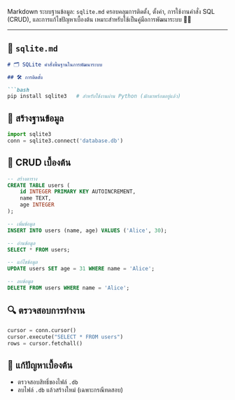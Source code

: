 Markdown ระบบฐานข้อมูล: `sqlite.md` ครอบคลุมการติดตั้ง, ตั้งค่า, การใช้งานคำสั่ง SQL (CRUD), และการแก้ไขปัญหาเบื้องต้น เหมาะสำหรับใช้เป็นคู่มือการพัฒนาระบบ 🧠💾

---

## 📄 `sqlite.md`

```markdown
# 🗂️ SQLite คำสั่งพื้นฐานในการพัฒนาระบบ

## 🛠️ การติดตั้ง

```bash
pip install sqlite3   # สำหรับใช้งานผ่าน Python (มักมาพร้อมอยู่แล้ว)
```

## 🧭 สร้างฐานข้อมูล

```python
import sqlite3
conn = sqlite3.connect('database.db')
```

## 🔄 CRUD เบื้องต้น

```sql
-- สร้างตาราง
CREATE TABLE users (
    id INTEGER PRIMARY KEY AUTOINCREMENT,
    name TEXT,
    age INTEGER
);

-- เพิ่มข้อมูล
INSERT INTO users (name, age) VALUES ('Alice', 30);

-- อ่านข้อมูล
SELECT * FROM users;

-- แก้ไขข้อมูล
UPDATE users SET age = 31 WHERE name = 'Alice';

-- ลบข้อมูล
DELETE FROM users WHERE name = 'Alice';
```

## 🔍 ตรวจสอบการทำงาน

```python
cursor = conn.cursor()
cursor.execute("SELECT * FROM users")
rows = cursor.fetchall()
```

## 🧯 แก้ปัญหาเบื้องต้น

- ตรวจสอบสิทธิ์ของไฟล์ `.db`
- ลบไฟล์ `.db` แล้วสร้างใหม่ (เฉพาะกรณีทดสอบ)
```
